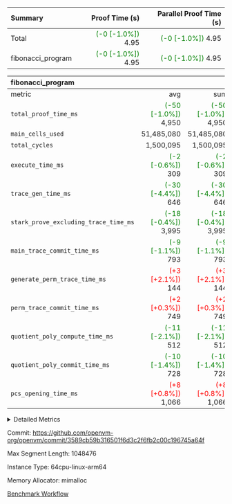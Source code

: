 | Summary | Proof Time (s) | Parallel Proof Time (s) |
|:---|---:|---:|
| Total | <span style='color: green'>(-0 [-1.0%])</span> 4.95 | <span style='color: green'>(-0 [-1.0%])</span> 4.95 |
| fibonacci_program | <span style='color: green'>(-0 [-1.0%])</span> 4.95 | <span style='color: green'>(-0 [-1.0%])</span> 4.95 |


| fibonacci_program |||||
|:---|---:|---:|---:|---:|
|metric|avg|sum|max|min|
| `total_proof_time_ms ` | <span style='color: green'>(-50 [-1.0%])</span> 4,950 | <span style='color: green'>(-50 [-1.0%])</span> 4,950 | <span style='color: green'>(-50 [-1.0%])</span> 4,950 | <span style='color: green'>(-50 [-1.0%])</span> 4,950 |
| `main_cells_used     ` |  51,485,080 |  51,485,080 |  51,485,080 |  51,485,080 |
| `total_cycles        ` |  1,500,095 |  1,500,095 |  1,500,095 |  1,500,095 |
| `execute_time_ms     ` | <span style='color: green'>(-2 [-0.6%])</span> 309 | <span style='color: green'>(-2 [-0.6%])</span> 309 | <span style='color: green'>(-2 [-0.6%])</span> 309 | <span style='color: green'>(-2 [-0.6%])</span> 309 |
| `trace_gen_time_ms   ` | <span style='color: green'>(-30 [-4.4%])</span> 646 | <span style='color: green'>(-30 [-4.4%])</span> 646 | <span style='color: green'>(-30 [-4.4%])</span> 646 | <span style='color: green'>(-30 [-4.4%])</span> 646 |
| `stark_prove_excluding_trace_time_ms` | <span style='color: green'>(-18 [-0.4%])</span> 3,995 | <span style='color: green'>(-18 [-0.4%])</span> 3,995 | <span style='color: green'>(-18 [-0.4%])</span> 3,995 | <span style='color: green'>(-18 [-0.4%])</span> 3,995 |
| `main_trace_commit_time_ms` | <span style='color: green'>(-9 [-1.1%])</span> 793 | <span style='color: green'>(-9 [-1.1%])</span> 793 | <span style='color: green'>(-9 [-1.1%])</span> 793 | <span style='color: green'>(-9 [-1.1%])</span> 793 |
| `generate_perm_trace_time_ms` | <span style='color: red'>(+3 [+2.1%])</span> 144 | <span style='color: red'>(+3 [+2.1%])</span> 144 | <span style='color: red'>(+3 [+2.1%])</span> 144 | <span style='color: red'>(+3 [+2.1%])</span> 144 |
| `perm_trace_commit_time_ms` | <span style='color: red'>(+2 [+0.3%])</span> 749 | <span style='color: red'>(+2 [+0.3%])</span> 749 | <span style='color: red'>(+2 [+0.3%])</span> 749 | <span style='color: red'>(+2 [+0.3%])</span> 749 |
| `quotient_poly_compute_time_ms` | <span style='color: green'>(-11 [-2.1%])</span> 512 | <span style='color: green'>(-11 [-2.1%])</span> 512 | <span style='color: green'>(-11 [-2.1%])</span> 512 | <span style='color: green'>(-11 [-2.1%])</span> 512 |
| `quotient_poly_commit_time_ms` | <span style='color: green'>(-10 [-1.4%])</span> 728 | <span style='color: green'>(-10 [-1.4%])</span> 728 | <span style='color: green'>(-10 [-1.4%])</span> 728 | <span style='color: green'>(-10 [-1.4%])</span> 728 |
| `pcs_opening_time_ms ` | <span style='color: red'>(+8 [+0.8%])</span> 1,066 | <span style='color: red'>(+8 [+0.8%])</span> 1,066 | <span style='color: red'>(+8 [+0.8%])</span> 1,066 | <span style='color: red'>(+8 [+0.8%])</span> 1,066 |



<details>
<summary>Detailed Metrics</summary>

| group | num_segments | keygen_time_ms | commit_exe_time_ms |
| --- | --- | --- | --- |
| fibonacci_program | 1 | 393 | 5 | 

| group | air_name | quotient_deg | interactions | constraints |
| --- | --- | --- | --- | --- |
| fibonacci_program | AccessAdapterAir<16> | 4 | 5 | 11 | 
| fibonacci_program | AccessAdapterAir<2> | 4 | 5 | 11 | 
| fibonacci_program | AccessAdapterAir<32> | 4 | 5 | 11 | 
| fibonacci_program | AccessAdapterAir<4> | 4 | 5 | 11 | 
| fibonacci_program | AccessAdapterAir<64> | 4 | 5 | 11 | 
| fibonacci_program | AccessAdapterAir<8> | 4 | 5 | 11 | 
| fibonacci_program | BitwiseOperationLookupAir<8> | 2 | 2 | 4 | 
| fibonacci_program | MemoryMerkleAir<8> | 4 | 4 | 38 | 
| fibonacci_program | PersistentBoundaryAir<8> | 4 | 3 | 5 | 
| fibonacci_program | PhantomAir | 4 | 3 | 4 | 
| fibonacci_program | Poseidon2PeripheryAir<BabyBearParameters>, 1> | 2 | 1 | 286 | 
| fibonacci_program | ProgramAir | 1 | 1 | 4 | 
| fibonacci_program | RangeTupleCheckerAir<2> | 1 | 1 | 4 | 
| fibonacci_program | Rv32HintStoreAir | 4 | 19 | 21 | 
| fibonacci_program | VariableRangeCheckerAir | 1 | 1 | 4 | 
| fibonacci_program | VmAirWrapper<Rv32BaseAluAdapterAir, BaseAluCoreAir<4, 8> | 4 | 19 | 30 | 
| fibonacci_program | VmAirWrapper<Rv32BaseAluAdapterAir, LessThanCoreAir<4, 8> | 4 | 17 | 35 | 
| fibonacci_program | VmAirWrapper<Rv32BaseAluAdapterAir, ShiftCoreAir<4, 8> | 4 | 23 | 84 | 
| fibonacci_program | VmAirWrapper<Rv32BranchAdapterAir, BranchEqualCoreAir<4> | 4 | 11 | 17 | 
| fibonacci_program | VmAirWrapper<Rv32BranchAdapterAir, BranchLessThanCoreAir<4, 8> | 4 | 13 | 32 | 
| fibonacci_program | VmAirWrapper<Rv32CondRdWriteAdapterAir, Rv32JalLuiCoreAir> | 4 | 10 | 15 | 
| fibonacci_program | VmAirWrapper<Rv32JalrAdapterAir, Rv32JalrCoreAir> | 4 | 16 | 16 | 
| fibonacci_program | VmAirWrapper<Rv32LoadStoreAdapterAir, LoadSignExtendCoreAir<4, 8> | 4 | 18 | 21 | 
| fibonacci_program | VmAirWrapper<Rv32LoadStoreAdapterAir, LoadStoreCoreAir<4> | 4 | 17 | 27 | 
| fibonacci_program | VmAirWrapper<Rv32MultAdapterAir, DivRemCoreAir<4, 8> | 4 | 25 | 72 | 
| fibonacci_program | VmAirWrapper<Rv32MultAdapterAir, MulHCoreAir<4, 8> | 4 | 24 | 23 | 
| fibonacci_program | VmAirWrapper<Rv32MultAdapterAir, MultiplicationCoreAir<4, 8> | 4 | 19 | 13 | 
| fibonacci_program | VmAirWrapper<Rv32RdWriteAdapterAir, Rv32AuipcCoreAir> | 4 | 11 | 12 | 
| fibonacci_program | VmConnectorAir | 4 | 3 | 8 | 

| group | air_name | segment | rows | prep_cols | perm_cols | main_cols | cells |
| --- | --- | --- | --- | --- | --- | --- | --- |
| fibonacci_program | AccessAdapterAir<8> | 0 | 32 |  | 12 | 17 | 928 | 
| fibonacci_program | BitwiseOperationLookupAir<8> | 0 | 65,536 | 3 | 8 | 2 | 655,360 | 
| fibonacci_program | MemoryMerkleAir<8> | 0 | 256 |  | 12 | 32 | 11,264 | 
| fibonacci_program | PersistentBoundaryAir<8> | 0 | 32 |  | 8 | 20 | 896 | 
| fibonacci_program | PhantomAir | 0 | 2 |  | 8 | 6 | 28 | 
| fibonacci_program | Poseidon2PeripheryAir<BabyBearParameters>, 1> | 0 | 256 |  | 8 | 300 | 78,848 | 
| fibonacci_program | ProgramAir | 0 | 4,096 |  | 8 | 10 | 73,728 | 
| fibonacci_program | RangeTupleCheckerAir<2> | 0 | 524,288 | 2 | 8 | 1 | 4,718,592 | 
| fibonacci_program | Rv32HintStoreAir | 0 | 4 |  | 24 | 32 | 224 | 
| fibonacci_program | VariableRangeCheckerAir | 0 | 262,144 | 2 | 8 | 1 | 2,359,296 | 
| fibonacci_program | VmAirWrapper<Rv32BaseAluAdapterAir, BaseAluCoreAir<4, 8> | 0 | 1,048,576 |  | 28 | 36 | 67,108,864 | 
| fibonacci_program | VmAirWrapper<Rv32BaseAluAdapterAir, LessThanCoreAir<4, 8> | 0 | 524,288 |  | 24 | 37 | 31,981,568 | 
| fibonacci_program | VmAirWrapper<Rv32BranchAdapterAir, BranchEqualCoreAir<4> | 0 | 262,144 |  | 16 | 26 | 11,010,048 | 
| fibonacci_program | VmAirWrapper<Rv32BranchAdapterAir, BranchLessThanCoreAir<4, 8> | 0 | 4 |  | 20 | 32 | 208 | 
| fibonacci_program | VmAirWrapper<Rv32CondRdWriteAdapterAir, Rv32JalLuiCoreAir> | 0 | 131,072 |  | 16 | 18 | 4,456,448 | 
| fibonacci_program | VmAirWrapper<Rv32JalrAdapterAir, Rv32JalrCoreAir> | 0 | 16 |  | 20 | 28 | 768 | 
| fibonacci_program | VmAirWrapper<Rv32LoadStoreAdapterAir, LoadStoreCoreAir<4> | 0 | 16 |  | 28 | 40 | 1,088 | 
| fibonacci_program | VmAirWrapper<Rv32RdWriteAdapterAir, Rv32AuipcCoreAir> | 0 | 8 |  | 16 | 21 | 296 | 
| fibonacci_program | VmConnectorAir | 0 | 2 | 1 | 8 | 4 | 24 | 

| group | segment | trace_gen_time_ms | total_proof_time_ms | total_cycles | total_cells | stark_prove_excluding_trace_time_ms | quotient_poly_compute_time_ms | quotient_poly_commit_time_ms | perm_trace_commit_time_ms | pcs_opening_time_ms | main_trace_commit_time_ms | main_cells_used | generate_perm_trace_time_ms | execute_time_ms |
| --- | --- | --- | --- | --- | --- | --- | --- | --- | --- | --- | --- | --- | --- | --- |
| fibonacci_program | 0 | 646 | 4,950 | 1,500,095 | 122,458,476 | 3,995 | 512 | 728 | 749 | 1,066 | 793 | 51,485,080 | 144 | 309 | 

</details>


Commit: https://github.com/openvm-org/openvm/commit/3589cb59b316501f6d3c2f6fb2c00c196745a64f

Max Segment Length: 1048476

Instance Type: 64cpu-linux-arm64

Memory Allocator: mimalloc

[Benchmark Workflow](https://github.com/openvm-org/openvm/actions/runs/13125060545)
